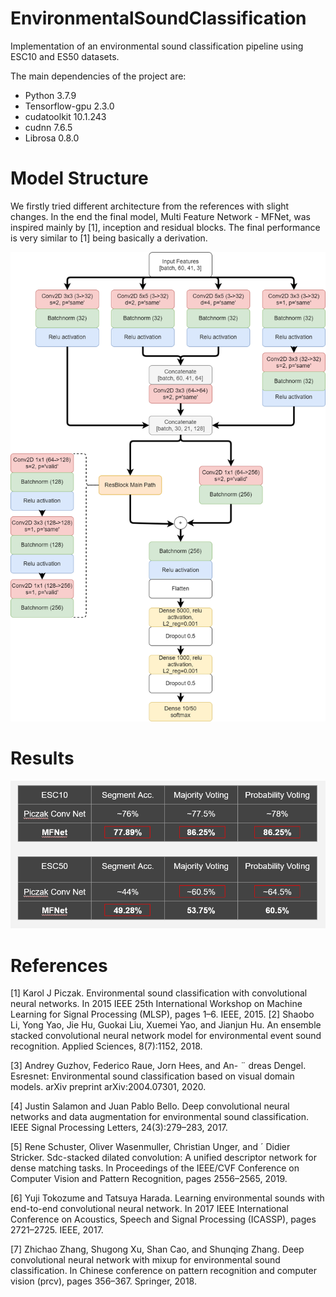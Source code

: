 # EnvironmentalSoundClassification
Implementation of an environmental sound classification pipeline using ESC10 and ES50 datasets.

The main dependencies of the project are:
- Python 3.7.9
- Tensorflow-gpu 2.3.0
- cudatoolkit 10.1.243
- cudnn 7.6.5
- Librosa 0.8.0

# Model Structure
We firstly tried different architecture from the references with slight changes.
In the end the final model, Multi Feature Network - MFNet,  was inspired mainly by [1], inception and residual blocks.
The final performance is very similar to [1] being basically a derivation.

![plot](./plots/MFNET.png)

# Results
![plot](./plots/results.png)

# References
[1] Karol J Piczak. Environmental sound classification with
convolutional neural networks. In 2015 IEEE 25th International Workshop on Machine Learning for Signal
Processing (MLSP), pages 1–6. IEEE, 2015.
[2] Shaobo Li, Yong Yao, Jie Hu, Guokai Liu, Xuemei Yao, 
and Jianjun Hu. An ensemble stacked convolutional neural
network model for environmental event sound recognition.
Applied Sciences, 8(7):1152, 2018.

[3] Andrey Guzhov, Federico Raue, Jorn Hees, and An- ¨
dreas Dengel. Esresnet: Environmental sound classification based on visual domain models. arXiv preprint
arXiv:2004.07301, 2020.

[4] Justin Salamon and Juan Pablo Bello. Deep convolutional
neural networks and data augmentation for environmental
sound classification. IEEE Signal Processing Letters,
24(3):279–283, 2017.

[5] Rene Schuster, Oliver Wasenmuller, Christian Unger, and ´
Didier Stricker. Sdc-stacked dilated convolution: A unified
descriptor network for dense matching tasks. In Proceedings of the IEEE/CVF Conference on Computer Vision and
Pattern Recognition, pages 2556–2565, 2019.

[6] Yuji Tokozume and Tatsuya Harada. Learning environmental sounds with end-to-end convolutional neural
network. In 2017 IEEE International Conference on
Acoustics, Speech and Signal Processing (ICASSP), pages
2721–2725. IEEE, 2017.

[7] Zhichao Zhang, Shugong Xu, Shan Cao, and Shunqing
Zhang. Deep convolutional neural network with mixup for
environmental sound classification. In Chinese conference
on pattern recognition and computer vision (prcv), pages
356–367. Springer, 2018.
